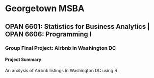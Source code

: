 # Georgetown MSBA
## OPAN 6601: Statistics for Business Analytics | OPAN 6606: Programming I
### Group Final Project: Airbnb in Washington DC

#### Project Summary
An analysis of Airbnb listings in Washington DC using R.
